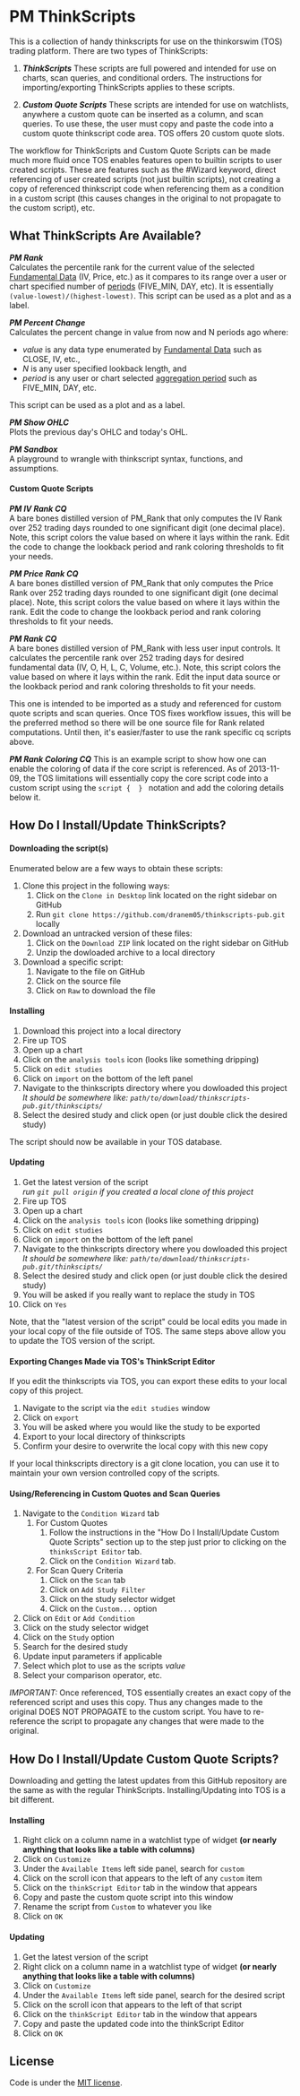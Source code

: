 PM ThinkScripts
===============
This is a collection of handy thinkscripts for use on the thinkorswim (TOS)
trading platform. There are two types of ThinkScripts:

1. __*ThinkScripts*__
   These scripts are full powered and intended for use on charts,
   scan queries, and conditional orders. The instructions for 
   importing/exporting ThinkScripts applies to these scripts.

2. __*Custom Quote Scripts*__
   These scripts are intended for use on watchlists, anywhere
   a custom quote can be inserted as a column, and scan queries. 
   To use these, the user must copy and paste the code into a 
   custom quote thinkscript code area. TOS offers 20 custom quote
   slots.

The workflow for ThinkScripts and Custom Quote Scripts can be made much 
more fluid once TOS enables features open to builtin scripts to user
created scripts. These are features such as the #Wizard keyword, direct 
referencing of user created scripts (not just builtin scripts), not 
creating a copy of referenced thinkscript code when referencing them
as a condition in a custom script (this causes changes in the original
to not propagate to the custom script), etc.

What ThinkScripts Are Available?
--------------------------------

__*PM Rank*__  
Calculates the percentile rank for the current value of the selected 
[Fundamental Data][fundamental data] (IV, Price, etc.) as it compares 
to its range over a user or chart specified number of [periods][agg_per]
(FIVE_MIN, DAY, etc). It is essentially `(value-lowest)/(highest-lowest)`.
This script can be used as a plot and as a label.

__*PM Percent Change*__  
Calculates the percent change in value from now and N periods ago where:

  * *value* is any data type enumerated by [Fundamental Data][fundamental data] 
    such as CLOSE, IV, etc., 
  * *N* is any user specified lookback length, and 
  * *period* is any user or chart selected [aggregation period][agg_per] such as 
    FIVE_MIN, DAY, etc.

This script can be used as a plot and as a label.

__*PM Show OHLC*__  
Plots the previous day's OHLC and today's OHL.

__*PM Sandbox*__  
A playground to wrangle with thinkscript syntax, functions, and assumptions.

#### Custom Quote Scripts

__*PM IV Rank CQ*__  
A bare bones distilled version of PM_Rank that only computes the IV Rank
over 252 trading days rounded to one significant digit (one decimal place).
Note, this script colors the value based on where it lays within the rank.
Edit the code to change the lookback period and rank coloring thresholds 
to fit your needs.

__*PM Price Rank CQ*__  
A bare bones distilled version of PM_Rank that only computes the Price Rank
over 252 trading days rounded to one significant digit (one decimal place).
Note, this script colors the value based on where it lays within the rank.
Edit the code to change the lookback period and rank coloring thresholds 
to fit your needs.

__*PM Rank CQ*__  
A bare bones distilled version of PM_Rank with less user input controls. It
calculates the percentile rank over 252 trading days for desired fundamental
data (IV, O, H, L, C, Volume, etc.). Note, this script colors the value based
on where it lays within the rank. Edit the input data source or the lookback
period and rank coloring thresholds to fit your needs.

This one is intended to be imported as a study and referenced for custom
quote scripts and scan queries. Once TOS fixes workflow issues, this will
be the preferred method so there will be one source file for Rank related
computations. Until then, it's easier/faster to use the rank specific cq
scripts above.

__*PM Rank Coloring CQ*__
This is an example script to show how one can enable the coloring of data
if the core script is referenced. As of 2013-11-09, the TOS limitations
will essentially copy the core script code into a custom script using the 
`script {  } ` notation and add the coloring details below it.

How Do I Install/Update ThinkScripts?
-------------------------------------

#### Downloading the script(s)

Enumerated below are a few ways to obtain these scripts:

1. Clone this project in the following ways:
   1. Click on the `Clone in Desktop` link located on the right sidebar on GitHub
   2. Run `git clone https://github.com/dranem05/thinkscripts-pub.git` locally
2. Download an untracked version of these files:
   1. Click on the `Download ZIP` link located on the right sidebar on GitHub
   2. Unzip the dowloaded archive to a local directory
3. Download a specific script:
   1. Navigate to the file on GitHub
   2. Click on the source file
   3. Click on `Raw` to download the file
   
#### Installing

1. Download this project into a local directory
2. Fire up TOS
3. Open up a chart
4. Click on the `analysis tools` icon (looks like something dripping)
5. Click on `edit studies`
6. Click on `import` on the bottom of the left panel
7. Navigate to the thinkscripts directory where you dowloaded this project  
   _It should be somewhere like: `path/to/download/thinkscripts-pub.git/thinkscipts/`_
8. Select the desired study and click open (or just double click the desired study)

The script should now be available in your TOS database.

#### Updating

1. Get the latest version of the script  
   _run `git pull origin` if you created a local clone of this project_
2. Fire up TOS
3. Open up a chart
4. Click on the `analysis tools` icon (looks like something dripping)
5. Click on `edit studies`
6. Click on `import` on the bottom of the left panel
7. Navigate to the thinkscripts directory where you dowloaded this project  
   _It should be somewhere like: `path/to/download/thinkscripts-pub.git/thinkscipts/`_
8. Select the desired study and click open (or just double click the desired study)
9. You will be asked if you really want to replace the study in TOS
10. Click on `Yes`

Note, that the "latest version of the script" could be local edits you
made in your local copy of the file outside of TOS. The same steps above
allow you to update the TOS version of the script.

#### Exporting Changes Made via TOS's ThinkScript Editor

If you edit the thinkscripts via TOS, you can export these edits to your local
copy of this project.

1. Navigate to the script via the `edit studies` window
2. Click on `export`
3. You will be asked where you would like the study to be exported
4. Export to your local directory of thinkscripts
5. Confirm your desire to overwrite the local copy with this new copy

If your local thinkscripts directory is a git clone location, you can 
use it to maintain your own version controlled copy of the scripts.

#### Using/Referencing in Custom Quotes and Scan Queries

1. Navigate to the `Condition Wizard` tab
   1. For Custom Quotes
      1. Follow the instructions in the "How Do I Install/Update 
         Custom Quote Scripts" section up to the step just prior
         to clicking on the `thinksScript Editor` tab.
      2. Click on the `Condition Wizard` tab.
   2. For Scan Query Criteria
      1. Click on the `Scan` tab
      2. Click on `Add Study Filter`
      3. Click on the study selector widget
      4. Click on the `Custom...` option
2. Click on `Edit` or `Add Condition`
3. Click on the study selector widget
4. Click on the `Study` option
5. Search for the desired study
6. Update input parameters if applicable
7. Select which plot to use as the scripts _value_
8. Select your comparison operator, etc.

*IMPORTANT:* Once referenced, TOS essentially creates an exact copy of the
referenced script and uses this copy. Thus any changes made to the original
DOES NOT PROPAGATE to the custom script. You have to re-reference the script
to propagate any changes that were made to the original.

How Do I Install/Update Custom Quote Scripts?
---------------------------------------------

Downloading and getting the latest updates from this GitHub repository
are the same as with the regular ThinkScripts. Installing/Updating into
TOS is a bit  different.

#### Installing

1. Right click on a column name in a watchlist type of widget
   __(or nearly anything that looks like a table with columns)__
2. Click on `Customize`
3. Under the `Available Items` left side panel, search for `custom`
4. Click on the scroll icon that appears to the left of any `custom` item
5. Click on the `thinkScript Editor` tab in the window that appears
6. Copy and paste the custom quote script into this window
7. Rename the script from `Custom` to whatever you like
8. Click on `OK`

#### Updating

1. Get the latest version of the script
2. Right click on a column name in a watchlist type of widget
   __(or nearly anything that looks like a table with columns)__
3. Click on `Customize`
4. Under the `Available Items` left side panel, search for the desired script
5. Click on the scroll icon that appears to the left of that script
6. Click on the `thinkScript Editor` tab in the window that appears
7. Copy and paste the updated code into the thinkScript Editor
8. Click on `OK`

License
-------
Code is under the [MIT license][license].

[license]:https://github.com/dranem05/thinkscripts-pub/blob/master/LICENSE
[fundamental data]:http://tlc.thinkorswim.com/center/charting/thinkscript/reference/Constants/FundamentalType/index
[agg_per]:http://tlc.thinkorswim.com/center/charting/thinkscript/reference/Constants/AggregationPeriod/index 
